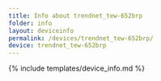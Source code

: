 ```yaml
---
title: Info about trendnet_tew-652brp
folder: info
layout: deviceinfo
permalink: /devices/trendnet_tew-652brp/
device: trendnet_tew-652brp
---
```

{% include templates/device_info.md %}
